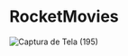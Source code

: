 # RocketMovies

![Captura de Tela (195)](https://github.com/Matteus1983/RocketMovies/assets/108637829/470b110f-325f-484d-bd47-814c4a7fb60e)
